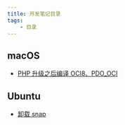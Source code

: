 ```yaml
---
title: 开发笔记目录
tags:
    - 目录
---
```


## macOS

- [PHP 升级之后编译 OCI8、PDO_OCI](2020-08-06-macos-php-upgrade-compile-extension.md)


## Ubuntu

- [卸载 snap](2020-08-07-ubuntu-remove-snap.md)
